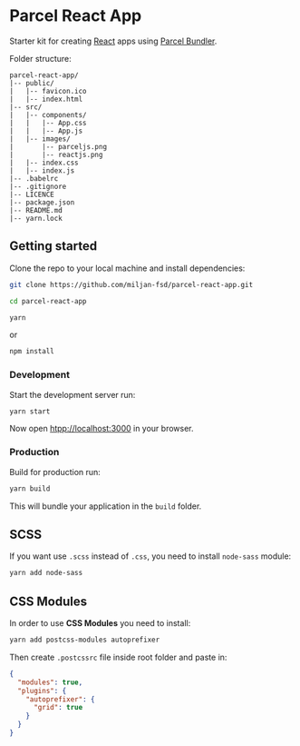 # Parcel React App

Starter kit for creating [React](https://reactjs.org/) apps using [Parcel Bundler](https://parceljs.org/).

Folder structure:

```
parcel-react-app/
|-- public/
|   |-- favicon.ico
|   |-- index.html
|-- src/
|   |-- components/
|   |   |-- App.css
|   |   |-- App.js
|   |-- images/
|       |-- parceljs.png
|       |-- reactjs.png
|   |-- index.css
|   |-- index.js
|-- .babelrc
|-- .gitignore
|-- LICENCE
|-- package.json
|-- README.md
|-- yarn.lock
```

## Getting started

Clone the repo to your local machine and install dependencies:

```bash
git clone https://github.com/miljan-fsd/parcel-react-app.git

cd parcel-react-app

yarn
```

or

```bash
npm install
```

### Development

Start the development server run:

```bash
yarn start
```

Now open [htpp://localhost:3000](htpp://localhost:3000) in your browser.

### Production

Build for production run:

```bash
yarn build
```

This will bundle your application in the `build` folder.

## SCSS

If you want use `.scss` instead of `.css`, you need to install `node-sass` module:

```bash
yarn add node-sass
```

## CSS Modules

In order to use **CSS Modules** you need to install:

```bash
yarn add postcss-modules autoprefixer
```

Then create `.postcssrc` file inside root folder and paste in:

```json
{
  "modules": true,
  "plugins": {
    "autoprefixer": {
      "grid": true
    }
  }
}
```
